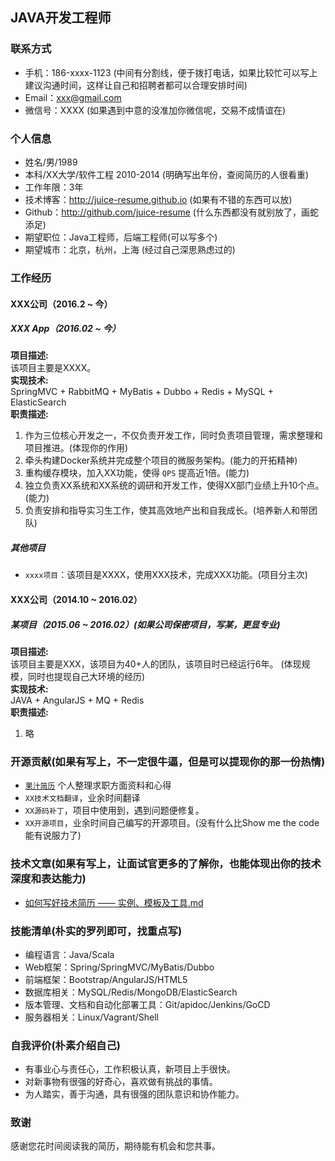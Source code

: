 ## JAVA开发工程师
### 联系方式
- 手机：186-xxxx-1123 (中间有分割线，便于拨打电话，如果比较忙可以写上建议沟通时间，这样让自己和招聘者都可以合理安排时间)
- Email：xxx@gmail.com
- 微信号：XXXX (如果遇到中意的没准加你微信呢，交易不成情谊在)

### 个人信息
 - 姓名/男/1989 
 - 本科/XX大学/软件工程 2010-2014 (明确写出年份，查阅简历的人很看重)
 - 工作年限：3年
 - 技术博客：http://juice-resume.github.io   (如果有不错的东西可以放)
 - Github：http://github.com/juice-resume   (什么东西都没有就别放了，画蛇添足)
 - 期望职位：Java工程师，后端工程师(可以写多个)
 - 期望城市：北京，杭州，上海 (经过自己深思熟虑过的)

### 工作经历
#### XXX公司（2016.2 ~ 今）
##### XXX App（2016.02 ~ 今）
**项目描述:**  
该项目主要是XXXX。  
**实现技术:**  
SpringMVC + RabbitMQ + MyBatis + Dubbo + Redis + MySQL + ElasticSearch  
**职责描述:**  
1. 作为三位核心开发之一，不仅负责开发工作，同时负责项目管理，需求整理和项目推进。(体现你的作用)
2. 牵头构建Docker系统并完成整个项目的微服务架构。(能力的开拓精神)
3. 重构缓存模块，加入XX功能，使得 `QPS` 提高近1倍。(能力)
4. 独立负责XX系统和XX系统的调研和开发工作，使得XX部门业绩上升10个点。(能力)
5. 负责安排和指导实习生工作，使其高效地产出和自我成长。(培养新人和带团队)

##### 其他项目
 - `xxxx项目`：该项目是XXXX，使用XXX技术，完成XXX功能。(项目分主次)

#### XXX公司（2014.10 ~ 2016.02）
##### 某项目（2015.06 ~ 2016.02）(如果公司保密项目，写某，更显专业)  
**项目描述:**  
该项目主要是XXX，该项目为40+人的团队，该项目时已经运行6年。 (体现规模，同时也提现自己大环境的经历)   
**实现技术:**  
JAVA + AngularJS + MQ + Redis  
**职责描述:**  
1. 略

### 开源贡献(如果有写上，不一定很牛逼，但是可以提现你的那一份热情)
- [`果汁简历`](http://github.com/juice-resume) 个人整理求职方面资料和心得
- `XX技术文档翻译`，业余时间翻译
- `XX源码补丁`，项目中使用到，遇到问题便修复。
- `XX开源项目`，业余时间自己编写的开源项目。(没有什么比Show me the code能有说服力了)

### 技术文章(如果有写上，让面试官更多的了解你，也能体现出你的技术深度和表达能力)
- [如何写好技术简历 —— 实例、模板及工具.md](https://juice-resume.github.io/%E5%A6%82%E4%BD%95%E5%86%99%E5%A5%BD%E6%8A%80%E6%9C%AF%E7%AE%80%E5%8E%86%20%E2%80%94%E2%80%94%20%E5%AE%9E%E4%BE%8B%E3%80%81%E6%A8%A1%E6%9D%BF%E5%8F%8A%E5%B7%A5%E5%85%B7)

### 技能清单(朴实的罗列即可，找重点写)
- 编程语言：Java/Scala
- Web框架：Spring/SpringMVC/MyBatis/Dubbo
- 前端框架：Bootstrap/AngularJS/HTML5
- 数据库相关：MySQL/Redis/MongoDB/ElasticSearch
- 版本管理、文档和自动化部署工具：Git/apidoc/Jenkins/GoCD
- 服务器相关：Linux/Vagrant/Shell

### 自我评价(朴素介绍自己)
- 有事业心与责任心，工作积极认真，新项目上手很快。
- 对新事物有很强的好奇心，喜欢做有挑战的事情。
- 为人踏实，善于沟通，具有很强的团队意识和协作能力。
### 致谢
感谢您花时间阅读我的简历，期待能有机会和您共事。